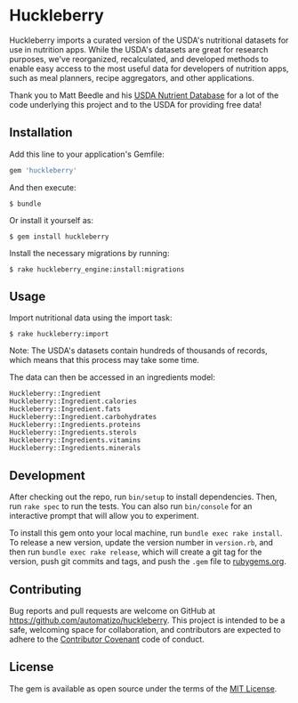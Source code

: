 # Huckleberry

Huckleberry imports a curated version of the USDA's nutritional datasets for use
in nutrition apps. While the USDA's datasets are great for research purposes,
we've reorganized, recalculated, and developed methods to enable easy access to
the most useful data for developers of nutrition apps, such as meal planners,
recipe aggregators, and other applications.

Thank you to Matt Beedle and his [USDA Nutrient
Database](https://github.com/mattbeedle/usda-nutrient-database) for a lot of the
code underlying this project and to the USDA for providing free data!

## Installation

Add this line to your application's Gemfile:

```ruby
gem 'huckleberry'
```

And then execute:

    $ bundle

Or install it yourself as:

    $ gem install huckleberry

Install the necessary migrations by running:

    $ rake huckleberry_engine:install:migrations

## Usage

Import nutritional data using the import task:

    $ rake huckleberry:import

Note: The USDA's datasets contain hundreds of thousands of records, which means
that this process may take some time.

The data can then be accessed in an ingredients model:

    Huckleberry::Ingredient
    Huckleberry::Ingredient.calories
    Huckleberry::Ingredient.fats
    Huckleberry::Ingredient.carbohydrates
    Huckleberry::Ingredients.proteins
    Huckleberry::Ingredients.sterols
    Huckleberry::Ingredients.vitamins
    Huckleberry::Ingredients.minerals

## Development

After checking out the repo, run `bin/setup` to install dependencies. Then, run `rake spec` to run the tests. You can also run `bin/console` for an interactive prompt that will allow you to experiment.

To install this gem onto your local machine, run `bundle exec rake install`. To release a new version, update the version number in `version.rb`, and then run `bundle exec rake release`, which will create a git tag for the version, push git commits and tags, and push the `.gem` file to [rubygems.org](https://rubygems.org).

## Contributing

Bug reports and pull requests are welcome on GitHub at https://github.com/automatizo/huckleberry. This project is intended to be a safe, welcoming space for collaboration, and contributors are expected to adhere to the [Contributor Covenant](contributor-covenant.org) code of conduct.

## License

The gem is available as open source under the terms of the [MIT License](http://opensource.org/licenses/MIT).

